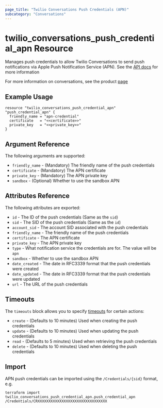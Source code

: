 ```yaml
---
page_title: "Twilio Conversations Push Credentials (APN)"
subcategory: "Conversations"
---
```


# twilio_conversations_push_credential_apn Resource

Manages push credentials to allow Twilio Conversations to send push notifications via Apple Push Notification Service (APN). See the [API docs](https://www.twilio.com/docs/conversations/api/credential-resource) for more information

For more information on conversations, see the product [page](https://www.twilio.com/conversations)

## Example Usage

```hcl
resource "twilio_conversations_push_credential_apn" "push_credential_apn" {
  friendly_name = "apn-credential"
  certificate   = "<<certificate>>"
  private_key   = "<<private_key>>"
}
```

## Argument Reference

The following arguments are supported:

- `friendly_name` - (Mandatory) The friendly name of the push credentials
- `certificate` - (Mandatory) The APN certificate
- `private_key` - (Mandatory) The APN private key
- `sandbox` - (Optional) Whether to use the sandbox APN

## Attributes Reference

The following attributes are exported:

- `id` - The ID of the push credentials (Same as the `sid`)
- `sid` - The SID of the push credentials (Same as the `id`)
- `account_sid` - The account SID associated with the push credentials
- `friendly_name` - The friendly name of the push credentials
- `certificate` - The APN certificate
- `private_key` - The APN private key
- `type` - What notification service the credentials are for. The value will be `apn`
- `sandbox` - Whether to use the sandbox APN
- `date_created` - The date in RFC3339 format that the push credentials were created
- `date_updated` - The date in RFC3339 format that the push credentials were updated
- `url` - The URL of the push credentials

## Timeouts

The `timeouts` block allows you to specify [timeouts](https://www.terraform.io/docs/configuration/resources.html#timeouts) for certain actions:

- `create` - (Defaults to 10 minutes) Used when creating the push credentials
- `update` - (Defaults to 10 minutes) Used when updating the push credentials
- `read` - (Defaults to 5 minutes) Used when retrieving the push credentials
- `delete` - (Defaults to 10 minutes) Used when deleting the push credentials

## Import

APN push credentials can be imported using the `/Credentials/{sid}` format, e.g.

```shell
terraform import twilio_conversations_push_credential_apn.push_credential_apn /Credentials/CRXXXXXXXXXXXXXXXXXXXXXXXXXXXXXXXX
```
